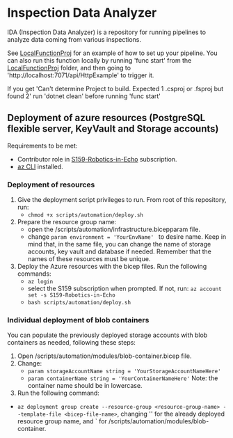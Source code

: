 # Inspection Data Analyzer

IDA (Inspection Data Analyzer) is a repository for running pipelines to analyze data coming from various inspections.

See [LocalFunctionProj](./functions/LocalFunctionProj/) for an example of how to set up your pipeline. You can also run this function locally by running
'func start' from the [LocalFunctionProj](./functions/LocalFunctionProj/) folder, and then going to 'http://localhost:7071/api/HttpExample' to trigger it.

If you get 'Can't determine Project to build. Expected 1 .csproj or .fsproj but found 2' run 'dotnet clean' before running 'func start'

## Deployment of azure resources (PostgreSQL flexible server, KeyVault and Storage accounts)

Requirements to be met:

- Contributor role in [S159-Robotics-in-Echo](https://portal.azure.com/#@StatoilSRM.onmicrosoft.com/resource/subscriptions/c389567b-2dd0-41fa-a5da-d86b81f80bda/overview) subscription.
- [az CLI](https://learn.microsoft.com/en-us/cli/azure/install-azure-cli) installed.

### Deployment of resources

1. Give the deployment script privileges to run. From root of this repository, run:
   - `chmod +x scripts/automation/deploy.sh`
2. Prepare the resource group name:
   - open the /scripts/automation/infrastructure.bicepparam file.
   - change `param environment = 'YourEnvName' ` to desire name.
     Keep in mind that, in the same file, you can change the name of storage accounts, key vault and database if needed. Remember that the names of these resources must be unique.
3. Deploy the Azure resources with the bicep files. Run the following commands:
   - `az login `
   - select the S159 subscription when prompted. If not, run: `az account set -s S159-Robotics-in-Echo`
   - `bash scripts/automation/deploy.sh`

### Individual deployment of blob containers

You can populate the previously deployed storage accounts with blob containers as needed, following these steps:

1. Open /scripts/automation/modules/blob-container.bicep file.
2. Change:
   - `param storageAccountName string = 'YourStorageAccountNameHere'`
   - `param containerName string = 'YourContainerNameHere'`
     Note: the container name should be in lowercase.
3. Run the following command:

- `az deployment group create --resource-group <resource-group-name> --template-file <bicep-file-name>`, changing '<resource-group-name>' for the already deployed resource group name, and <bicep-file-name>` for /scripts/automation/modules/blob-container.
